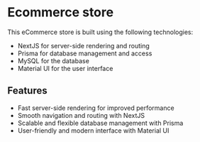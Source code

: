 # Ecommerce store
This eCommerce store is built using the following technologies:

* NextJS for server-side rendering and routing
* Prisma for database management and access
* MySQL for the database
* Material UI for the user interface

## Features
* Fast server-side rendering for improved performance
* Smooth navigation and routing with NextJS
* Scalable and flexible database management with Prisma
* User-friendly and modern interface with Material UI
